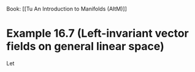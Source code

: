 Book: [[Tu An Introduction to Manifolds (AItM)]]
# Example 16.7 (Left-invariant vector fields on general linear space)
Let 
